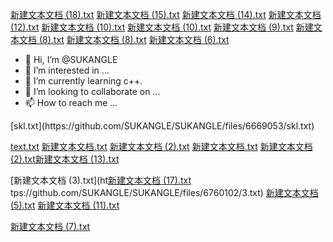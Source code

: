 [新建文本文档 (18).txt](https://github.com/SUKANGLE/SUKANGLE/files/6917511/18.txt)
[新建文本文档 (15).txt](https://github.com/SUKANGLE/SUKANGLE/files/6879085/15.txt)
[新建文本文档 (14).txt](https://github.com/SUKANGLE/SUKANGLE/files/6872504/14.txt)
[新建文本文档 (12).txt](https://github.com/SUKANGLE/SUKANGLE/files/6842201/12.txt)
[新建文本文档 (10).txt](https://github.com/SUKANGLE/SUKANGLE/files/6834904/10.txt)
[新建文本文档 (10).txt](https://github.com/SUKANGLE/SUKANGLE/files/6834905/10.txt)
[新建文本文档 (9).txt](https://github.com/SUKANGLE/SUKANGLE/files/6831516/9.txt)
[新建文本文档 (8).txt](https://github.com/SUKANGLE/SUKANGLE/files/6823741/8.txt)
[新建文本文档 (8).txt](https://github.com/SUKANGLE/SUKANGLE/files/6823743/8.txt)
[新建文本文档 (6).txt](https://github.com/SUKANGLE/SUKANGLE/files/6802562/6.txt)
- 👋 Hi, I’m @SUKANGLE
- 👀 I’m interested in ...
- 🌱 I’m currently learning c++.
- 💞️ I’m looking to collaborate on ...
- 📫 How to reach me ...

<!---
SUKANGLE/SUKANGLE is a ✨ special ✨ repository because its `README.md` (this file) appears on your GitHub profile.
You can click the Preview link to take a look at your changes.
--->[skl.txt](https://github.com/SUKANGLE/SUKANGLE/files/6669053/skl.txt)
[text.txt](https://github.com/SUKANGLE/SUKANGLE/files/6676727/text.txt)
[新建文本文档.txt](https://github.com/SUKANGLE/SUKANGLE/files/6680456/default.txt)
[新建文本文档 (2).txt](https://github.com/SUKANGLE/SUKANGLE/files/6687561/2.txt)
[新建文本文档.txt](https://github.com/SUKANGLE/SUKANGLE/files/6752695/default.txt)
[新建文本文档 (2).txt](https://github.com/SUKANGLE/SUKANGLE/files/6758543/2.txt)[新建文本文档 (13).txt](https://github.com/SUKANGLE/SUKANGLE/files/6849419/13.txt)

[新建文本文档 (3).txt](ht[新建文本文档 (17).txt](https://github.com/SUKANGLE/SUKANGLE/files/6908361/17.txt)
tps://github.com/SUKANGLE/SUKANGLE/files/6760102/3.txt)
[新建文本文档 (5).txt](https://github.com/SUKANGLE/SUKANGLE/files/6791953/5.txt)
[新建文本文档 (11).txt](https://github.com/SUKANGLE/SUKANGLE/files/6836459/11.txt)

[新建文本文档 (7).txt](https://github.com/SUKANGLE/SUKANGLE/files/6816794/7.txt)

